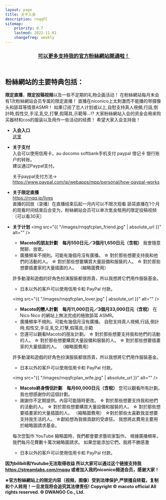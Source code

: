 ```yaml
---
layout: page
title: 关于入会
description: rnqqFC
sitemap:
    priority: 0.7
    lastmod: 2022-11-01
    changefreq: weekly
---
```

<header class="major">
	<h3><a href="#">可以更多支持我的官方粉絲網站開通啦！ </a></h3>
</header>

## 粉絲網站的主要特典包括：
**限定直播**，**限定投稿视频**以及一些不定期的礼物企画活动！
在粉絲網站每月末会有1次粉絲網站会员专属的限定直播！
直播在niconico上太刺激而不能播的带摄像头和舔耳等情景ASMR！
如果订阅了恋人计划或以上,自慰支持真人視頻,行話,倒計時,假性交,手淫,乳交,打擊,假陽具,示範等...!?
大家粉絲網站入会的资金会用来购买器材和cos的服装以及用作一些活动的经费！
希望大家入会支持我！

* **入会入口**  
  [这里](https://rnqq.jp/join)

* **关于支付**  
  入会可以使用信用卡，au docomo softbank手机支付 paypal 借记卡 银行账户的转账。  
  建议通过Paypal支付。

  关于paypal支付方法->
　 <https://www.paypal.com/jp/webapps/mpp/personal/how-paypal-works>


* **关于限定直播**  
  <https://rnqq.jp/lives>  
  直播的回放（录播）在直播结束后起一月内可以不限次观看
  舔耳直播在1个月的观看时间结束后会变为，粉絲網站会员可以单次氪金租用的限定投稿视频
（可以看30天）


* **关于计划**
  <span class="image fit"><img src="{{ "/images/rnqqfcplan_friend.jpg" | absolute_url }}" alt="" />
  </span>
  * **Macoto的朋友計劃　每月550日元／3個月1,650日元（含稅）**
  我會隨意閒聊、放歌。
  * 廣播頻率不規則。可能有幾個月沒有廣播。
  ☆ 對於那些想要支持我和他們的活動的人。
  ☆ 對於那些想要購買大量設備和服裝的人。
  ☆ 對於那些想要插畫家的大量插圖的人。 （縮略圖費用）
  
  許多動漫和遊戲的好角色扮演服裝都很昂貴，所以我想將它們用作服裝基金。
  * 日本以外的客戶可以使用信用卡和 PayPal 付款。

  <span class="image fit"><img src="{{ "/images/rnqqfcplan_lover.jpg" | absolute_url }}" alt="" />
  </span>
  * **Macoto的戀人計劃　每月11,000日元／3個月33,000日元（含稅）**
  在 Nico Nico 的網站上無法完成的極致舔耳 ASMR。
  * 廣播頻率不規則。可能有幾個月沒有廣播。
  自慰支持真人視頻,行話,倒計時,假性交,手淫,乳交,打擊,假陽具,示範
  * 您還可以觀看Macoto的朋友計劃。
  ☆ 對於那些想要支持我和他們的活動的人。
  ☆ 對於那些想要購買大量設備和服裝的人。
  ☆ 對於那些想要插畫家的大量插圖的人。 （縮略圖費用）
  
  許多動漫和遊戲的好角色扮演服裝都很昂貴，所以我想將它們用作服裝基金。
  * 日本以外的客戶可以使用信用卡和 PayPal 付款。

  <span class="image fit"><img src="{{ "/images/rnqqfcplan_wife.jpg" | absolute_url }}" alt="" />
  * **Macoto終身情侶計劃　每月60,000日元（含稅）**
  您可以觀看所有計劃。
  我也想感謝你的這個計劃。
  * 謝謝你不定期提供。內容可能隨時更改。
  ☆ 對於那些想要支持我和他們的活動的人。
  ☆ 對於那些想要購買大量設備和服裝的人。
  ☆ 對於那些想要插畫家的大量插圖的人。 （縮略圖費用）
  ☆對於那些太喜歡我並想要支持我生活的人。
  ☆獻給想為我做貢獻的受虐狂。
  我想將此費用主要用於縮略圖請求基金。

  每次您製作 YouTube 縮略圖時，我們都會要求藝術家製作。
  根據廣播頻率，我們每月花費數十萬次縮略圖請求。
  如果您能添加它們，我將不勝感激
  * 日本以外的客戶可以使用信用卡和 PayPal 付款。



**因为bilibili和Youtube无法取得收益
所以大家可以通过这个链接支持我<https://streamlabs.com/rnqqu>
或者加入我的niconico频道会员，感谢大家！**
  

<div class="box">
<strong>※官方粉絲網站上的限定内容（视频，图像）受到法律保护,严禁擅自转载，复制和个人转用！一旦发现将会追究其法律责任!  
Copyright © macoto official All rights reserved. © DWANGO Co., Ltd.</strong>
</div>